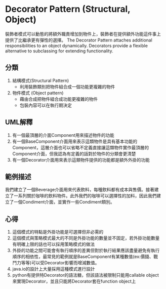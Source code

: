 # Decorator Pattern (Structural, Object)
裝飾者模式可以動態的將額外職責增加到物件上，裝飾者在提供額外功能這件事上提供了比繼承更有彈性的選擇。
The Decorator Pattern attaches additional responsibilities to an object dynamically. Decorators provide a flexible alternative to subclassing for extending functionality.

## 分類
1. 結構模式(Structural Pattern)
   - 利用裝飾類別把物件組合成一個功能更複雜的物件
1. 物件模式 (Object pattern)
   - 藉由合成把物件組合成功能更複雜的物件
   - 包裝內容可以在執行期決定

## UML解釋
1. 有一個最頂層的介面Component用來描述物件的功能
2. 有一個BaseComponent介面用來表示這類物件是具有基本功能的Component，這層介面也可以省略不定義直接讓這類物件實作最頂層的Component介面，但我認為有定義的話對於物件的分類會更清楚
3. 有一個Decorator介面用來表示這類物件提供的功能都是額外外掛的功能

## 範例描述
我們建立了一個Beverage介面用來代表飲料，每種飲料都有成本與售價。接著建立了一系列關於咖啡的飲料物件。此外我們的咖啡可以選擇性的加料，因此我們建立了一個Condiment介面，並實作一些Condiment類別。

## 心得
1. 這個模式的特點是外掛功能是可選擇但非必需的
1. 這個模式與策略模式最大的不同是外掛功能的數量並不固定，若外掛功能數量有明確上限的話也可以採用策略模式的做法
1. 外掛的功能之間可能會有執行順序的差異但對於執行結果應該盡量避免有執行順序的相依性，最常見的範例就是BaseComponent有某種數值(ex:價錢、戰鬥力等等)可以受Decorator影響而增減數值。
1. java.io的設計上大量採用這種模式進行設計
1. python有提供特Decorator的語法糖，但該語法被限制只能用callable object來實現Decorator，並且只能將Decorator套在function object上